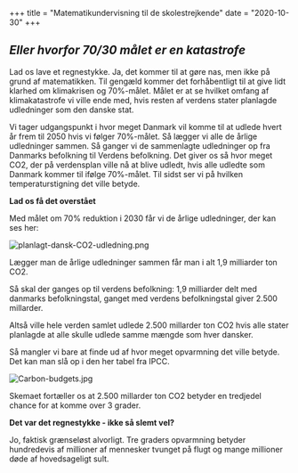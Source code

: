 +++
title = "Matematikundervisning til de skolestrejkende"
date = "2020-10-30"
+++

## *Eller hvorfor 70/30 målet er en katastrofe*

Lad os lave et regnestykke. Ja, det kommer til at gøre nas, men ikke på grund af matematikken. Til gengæld kommer det forhåbentligt til at give lidt klarhed om klimakrisen og 70%-målet. Målet er at se hvilket omfang af klimakatastrofe vi ville ende med, hvis resten af verdens stater planlagde udledninger som den danske stat. 

Vi tager udgangspunkt i hvor meget Danmark vil komme til at udlede hvert år frem til 2050 hvis vi følger 70%-målet. Så lægger vi alle de årlige udledninger sammen. Så ganger vi de sammenlagte udledninger op fra Danmarks befolkning til Verdens befolkning. Det giver os så hvor meget CO2, der på verdensplan ville nå at blive udledt, hvis alle udledte som Danmark kommer til ifølge 70%-målet. Til sidst ser vi på hvilken temperaturstigning det ville betyde.

**Lad os få det overstået**

Med målet om 70% reduktion i 2030 får vi de årlige udledninger, der kan ses her:

![planlagt-dansk-CO2-udledning.png](https://i.postimg.cc/XYhcLRBf/planlagt-dansk-CO2-udledning.png)

Lægger man de årlige udledninger sammen får man i alt 1,9 milliarder ton CO2.

Så skal der ganges op til verdens befolkning: 
1,9 milliarder delt med danmarks befolkningstal, ganget med verdens befolkningstal giver 2.500 millarder.

Altså ville hele verden samlet udlede 2.500 millarder ton CO2 hvis alle stater planlagde at alle skulle udlede samme mængde som hver dansker.

Så mangler vi bare at finde ud af hvor meget opvarmning det ville betyde. Det kan man slå op i den her tabel fra IPCC.

![Carbon-budgets.jpg](https://i.postimg.cc/mrjpbbdQ/Carbon-budgets.jpg)

Skemaet fortæller os at 2.500 millarder ton CO2 betyder en tredjedel chance for at komme over 3 grader.

**Det var det regnestykke - ikke så slemt vel?**

Jo, faktisk grænseløst alvorligt. Tre graders opvarmning betyder hundredevis af millioner af mennesker tvunget på flugt og mange millioner døde af hovedsageligt sult.
